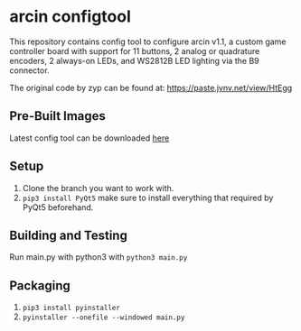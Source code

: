 arcin configtool
=====
This repository contains config tool to configure arcin v1.1, a custom game controller board with support for 11 buttons, 2 analog or quadrature encoders, 2 always-on LEDs, and WS2812B LED lighting via the B9 connector.

The original code by zyp can be found at: https://paste.jvnv.net/view/HtEgg

Pre-Built Images
----------------
Latest config tool can be downloaded [here](https://github.com/SirusDoma/arcin-configtool/releases)

Setup
-----
1. Clone the branch you want to work with.
2. `pip3 install PyQt5` make sure to install everything that required by PyQt5 beforehand.

Building and Testing
--------------------
Run main.py with python3 with `python3 main.py`

Packaging
---------
1. `pip3 install pyinstaller`
2. `pyinstaller --onefile --windowed main.py`
